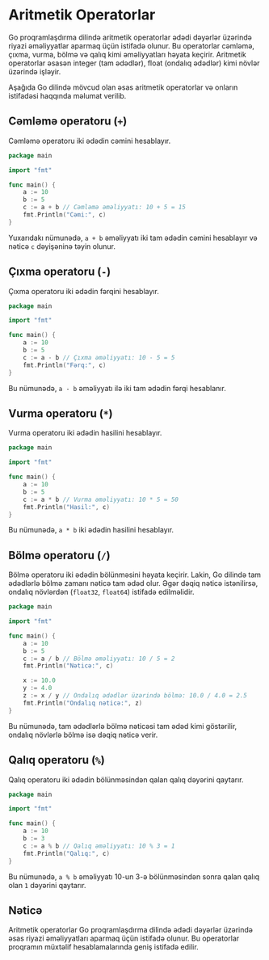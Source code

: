 # Aritmetik Operatorlar

Go proqramlaşdırma dilində aritmetik operatorlar ədədi dəyərlər üzərində riyazi əməliyyatlar aparmaq üçün istifadə olunur. Bu operatorlar cəmləmə, çıxma, vurma, bölmə və qalıq kimi əməliyyatları həyata keçirir. Aritmetik operatorlar əsasən integer (tam ədədlər), float (ondalıq ədədlər) kimi növlər üzərində işləyir.

Aşağıda Go dilində mövcud olan əsas aritmetik operatorlar və onların istifadəsi haqqında məlumat verilib.

## Cəmləmə operatoru (`+`)

Cəmləmə operatoru iki ədədin cəmini hesablayır.

```go
package main

import "fmt"

func main() {
    a := 10
    b := 5
    c := a + b // Cəmləmə əməliyyatı: 10 + 5 = 15
    fmt.Println("Cəmi:", c)
}
```

Yuxarıdakı nümunədə, `a + b` əməliyyatı iki tam ədədin cəmini hesablayır və nəticə `c` dəyişəninə təyin olunur.

## Çıxma operatoru (`-`)

Çıxma operatoru iki ədədin fərqini hesablayır.

```go
package main

import "fmt"

func main() {
    a := 10
    b := 5
    c := a - b // Çıxma əməliyyatı: 10 - 5 = 5
    fmt.Println("Fərq:", c)
}
```

Bu nümunədə, `a - b` əməliyyatı ilə iki tam ədədin fərqi hesablanır.

## Vurma operatoru (`*`)

Vurma operatoru iki ədədin hasilini hesablayır.

```go
package main

import "fmt"

func main() {
    a := 10
    b := 5
    c := a * b // Vurma əməliyyatı: 10 * 5 = 50
    fmt.Println("Hasil:", c)
}
```

Bu nümunədə, `a * b` iki ədədin hasilini hesablayır.

## Bölmə operatoru (`/`)

Bölmə operatoru iki ədədin bölünməsini həyata keçirir. Lakin, Go dilində tam ədədlərlə bölmə zamanı nəticə tam ədəd olur. Əgər dəqiq nəticə istənilirsə, ondalıq növlərdən (`float32`, `float64`) istifadə edilməlidir.

```go
package main

import "fmt"

func main() {
    a := 10
    b := 5
    c := a / b // Bölmə əməliyyatı: 10 / 5 = 2
    fmt.Println("Nəticə:", c)

    x := 10.0
    y := 4.0
    z := x / y // Ondalıq ədədlər üzərində bölmə: 10.0 / 4.0 = 2.5
    fmt.Println("Ondalıq nəticə:", z)
}
```

Bu nümunədə, tam ədədlərlə bölmə nəticəsi tam ədəd kimi göstərilir, ondalıq növlərlə bölmə isə dəqiq nəticə verir.

## Qalıq operatoru (`%`)

Qalıq operatoru iki ədədin bölünməsindən qalan qalıq dəyərini qaytarır.

```go
package main

import "fmt"

func main() {
    a := 10
    b := 3
    c := a % b // Qalıq əməliyyatı: 10 % 3 = 1
    fmt.Println("Qalıq:", c)
}
```

Bu nümunədə, `a % b` əməliyyatı 10-un 3-ə bölünməsindən sonra qalan qalıq olan `1` dəyərini qaytarır.

## Nəticə

Aritmetik operatorlar Go proqramlaşdırma dilində ədədi dəyərlər üzərində əsas riyazi əməliyyatları aparmaq üçün istifadə olunur. Bu operatorlar proqramın müxtəlif hesablamalarında geniş istifadə edilir.